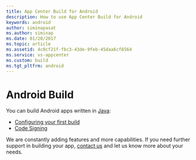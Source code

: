```yaml
---
title: App Center Build for Android
description: How to use App Center Build for Android
keywords: android
author: siminapasat
ms.author: siminap
ms.date: 01/20/2017
ms.topic: article
ms.assetid: 4c0cf21f-fbc3-43de-9feb-45daa6cf6564
ms.service: vs-appcenter
ms.custom: build
ms.tgt_pltfrm: android
---
```


# Android Build

You can build Android apps written in [Java](~/build/android/first-build.md):

- [Configuring your first build](~/build/android/first-build.md)
- [Code Signing](~/build/android/code-signing.md)

We are constantly adding features and more capabilities. If you need further support in building your app, [contact us](https://intercom.help/appcenter/) and let us know more about your needs.
